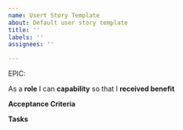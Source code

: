 ```yaml
---
name: Usert Story Template
about: Default user story template
title: ''
labels: ''
assignees: ''

---
```


EPIC: <epic>

As a **role** I can **capability** so that I **received benefit**

**Acceptance Criteria**


**Tasks**
